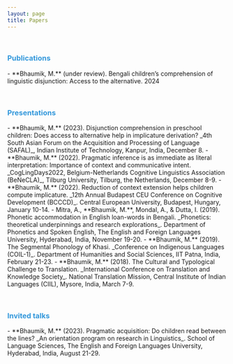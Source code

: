 ```yaml
---
layout: page
title: Papers
---
```


 &nbsp;  
 
<h3> <span style="color: #3498DB ;">Publications </span> </h3> 
- **Bhaumik, M.** (under review). Bengali children’s comprehension of linguistic disjunction: Access to the alternative. 2024


 &nbsp;    

<h3> <span style="color: #3498DB ;">Presentations </span> </h3> 
- **Bhaumik, M.** (2023). Disjunction comprehension in preschool children: Does access to alternative help in implicature derivation? _4th South Asian Forum on the Acquisition and Processing of Language (SAFAL)_, Indian Institute of Technology, Kanpur, India, December 8. 
- **Bhaumik, M.** (2022). Pragmatic inference is as immediate as literal interpretation: Importance of context and communicative intent. _CogLingDays2022, Belgium-Netherlands Cognitive Linguistics Association (BeNeCLA)_, Tilburg University, Tilburg, the Netherlands, December 8-9.
- **Bhaumik, M.** (2022). Reduction of context extension helps children compute implicature. _12th Annual Budapest CEU Conference on Cognitive Development (BCCCD)_. Central European University, Budapest, Hungary, January 10-14.
- Mitra, A., **Bhaumik, M.**, Mondal, A., & Dutta, I. (2019). Phonetic accommodation in English loan-words in Bengali. _Phonetics: theoretical underpinnings and research explorations_. Department of Phonetics and Spoken English, The English and Foreign Languages University, Hyderabad, India, November 19-20.
- **Bhaumik, M.** (2019). The Segmental Phonology of Khasi. _Conference on Indigenous Languages (COIL-1)_. Department of Humanities and Social Sciences, IIT Patna, India, February 21-23. 
- **Bhaumik, M.** (2018). The Cultural and Typological Challenge to Translation. _International Conference on Translation and Knowledge Society_. National Translation Mission, Central Institute of Indian Languages (CIIL), Mysore, India, March 7-9. 


 &nbsp;    

<h3> <span style="color: #3498DB ;">Invited talks </span> </h3> 
- **Bhaumik, M.** (2023). Pragmatic acquisition: Do children read between the lines? _An orientation program on research in Linguistics_. School of Language Sciences, The English and Foreign Languages University, Hyderabad, India, August 21-29.



 &nbsp;    
